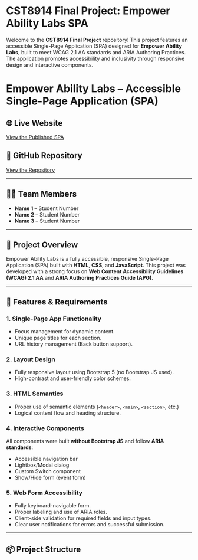 # CST8914 Final Project: Empower Ability Labs SPA

Welcome to the **CST8914 Final Project** repository! This project features an accessible Single-Page Application (SPA) designed for **Empower Ability Labs**, built to meet WCAG 2.1 AA standards and ARIA Authoring Practices. The application promotes accessibility and inclusivity through responsive design and interactive components.

# Empower Ability Labs – Accessible Single-Page Application (SPA)

## 🌐 Live Website
[View the Published SPA](https://your-username.github.io/EmpowerAbilityLabs-SPA)

## 📁 GitHub Repository
[View the Repository](https://github.com/your-username/EmpowerAbilityLabs-SPA)

---

## 👨‍💻 Team Members
- **Name 1** – Student Number
- **Name 2** – Student Number
- **Name 3** – Student Number

---

## 🧩 Project Overview

Empower Ability Labs is a fully accessible, responsive Single-Page Application (SPA) built with **HTML**, **CSS**, and **JavaScript**. This project was developed with a strong focus on **Web Content Accessibility Guidelines (WCAG) 2.1 AA** and **ARIA Authoring Practices Guide (APG)**.

---

## 📌 Features & Requirements

### 1. **Single-Page App Functionality**
- Focus management for dynamic content.
- Unique page titles for each section.
- URL history management (Back button support).

### 2. **Layout Design**
- Fully responsive layout using Bootstrap 5 (no Bootstrap JS used).
- High-contrast and user-friendly color schemes.

### 3. **HTML Semantics**
- Proper use of semantic elements (`<header>`, `<main>`, `<section>`, etc.)
- Logical content flow and heading structure.

### 4. **Interactive Components**
All components were built **without Bootstrap JS** and follow **ARIA standards**:
- Accessible navigation bar
- Lightbox/Modal dialog
- Custom Switch component
- Show/Hide form (event form)

### 5. **Web Form Accessibility**
- Fully keyboard-navigable form.
- Proper labeling and use of ARIA roles.
- Client-side validation for required fields and input types.
- Clear user notifications for errors and successful submission.

---

## 📦 Project Structure

